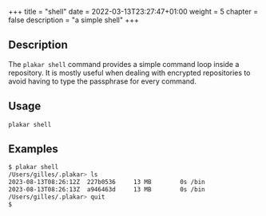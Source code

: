 +++
title = "shell"
date = 2022-03-13T23:27:47+01:00
weight = 5
chapter = false
description = "a simple shell"
+++

## Description

The `plakar shell` command provides a simple command loop inside a repository.
It is mostly useful when dealing with encrypted repositories to avoid having to type the passphrase for every command.


## Usage

`plakar shell`

## Examples

```sh
$ plakar shell
/Users/gilles/.plakar> ls
2023-08-13T08:26:12Z  227b0536     13 MB        0s /bin
2023-08-13T08:26:13Z  a946463d     13 MB        0s /bin
/Users/gilles/.plakar> quit
$ 
```
